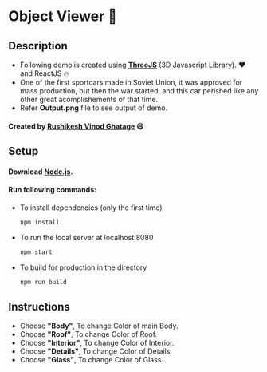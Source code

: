 # Object Viewer :red_car:
## Description
* Following demo is created using **[ThreeJS](https://threejs.org/)** (3D Javascript Library). :heart: and ReactJS :fire:
* One of the first sportcars made in Soviet Union, it was approved for mass production, but then the war started, and this car perished like any other great acomplishements of that time.
* Refer **Output.png** file to see output of demo.
#### Created by [Rushikesh Vinod Ghatage](https://www.linkedin.com/in/rushikesh-ghatage-477489222/) :smiley:
## Setup
#### Download [Node.js](https://nodejs.org/en/download/).
#### Run following commands:

* To install dependencies (only the first time)
  ``` bash
  npm install
  ```
* To run the local server at localhost:8080
  ``` bash
  npm start
  ```
* To build for production in the directory
  ``` bash
  npm run build
  ```
## Instructions
* Choose **"Body"**, To change Color of main Body.
* Choose **"Roof"**, To change Color of Roof.
* Choose **"Interior"**, To change Color of Interior.
* Choose **"Details"**, To change Color of Details.
* Choose **"Glass"**, To change Color of Glass.
